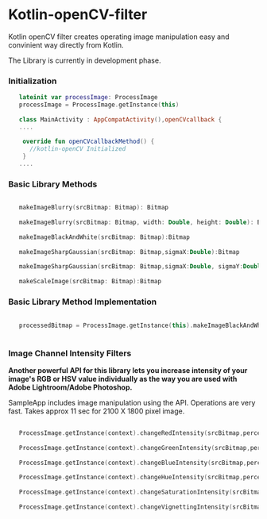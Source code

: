# Kotlin-openCV-filter

Kotlin openCV filter creates operating image manipulation easy and convinient way directly from Kotlin.

The Library is currently in development phase.

### Initialization

```kotlin
   lateinit var processImage: ProcessImage
   processImage = ProcessImage.getInstance(this)
   
   class MainActivity : AppCompatActivity(),openCVcallback {
   ....
   
    override fun openCVcallbackMethod() {
      //kotlin-openCV Initialized
    }
   ....
```
### Basic Library Methods

 ```kotlin
 
    makeImageBlurry(srcBitmap: Bitmap): Bitmap
    
    makeImageBlurry(srcBitmap: Bitmap, width: Double, height: Double): Bitmap
    
    makeImageBlackAndWhite(srcBitmap: Bitmap):Bitmap
    
    makeImageSharpGaussian(srcBitmap: Bitmap,sigmaX:Double):Bitmap
    
    makeImageSharpGaussian(srcBitmap: Bitmap,sigmaX:Double, sigmaY:Double):Bitmap
    
    makeScaleImage(srcBitmap: Bitmap):Bitmap

 ```
 
 ### Basic Library Method Implementation

 ```kotlin
  
    processedBitmap = ProcessImage.getInstance(this).makeImageBlackAndWhite(toProcessBitmap)
    
 ```
 
### Image Channel Intensity Filters

**Another powerful API for this library lets you increase intensity of your image's RGB or HSV value individually as the way you are used with Adobe Lightroom/Adobe Photoshop.**

SampleApp includes image manipulation using the API. Operations are very fast. Takes approx 11 sec for 2100 X 1800 pixel image.

```kotlin   
   
   ProcessImage.getInstance(context).changeRedIntensity(srcBitmap,percentage):Bitmap
   
   ProcessImage.getInstance(context).changeGreenIntensity(srcBitmap,percentage):Bitmap
   
   ProcessImage.getInstance(context).changeBlueIntensity(srcBitmap,percentage):Bitmap
   
   ProcessImage.getInstance(context).changeHueIntensity(srcBitmap,percentage):Bitmap
   
   ProcessImage.getInstance(context).changeSaturationIntensity(srcBitmap,percentage):Bitmap
   
   ProcessImage.getInstance(context).changeVignettingIntensity(srcBitmap,percentage):Bitmap

```

 





